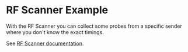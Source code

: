 # RF Scanner Example

With the RF Scanner you can collect some probes from a specific sender where you don't know the exact timings.

See [RF Scanner documentation](/docs/scanner.md).
